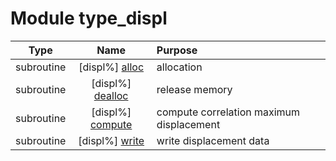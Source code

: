 # Module type_displ

| Type | Name | Purpose |
| :--: | :--: | :---------- |
| subroutine | [displ%] [alloc](https://github.com/benjaminmenetrier/bump/tree/master/src/type_displ.F90#L60) | allocation |
| subroutine | [displ%] [dealloc](https://github.com/benjaminmenetrier/bump/tree/master/src/type_displ.F90#L89) | release memory |
| subroutine | [displ%] [compute](https://github.com/benjaminmenetrier/bump/tree/master/src/type_displ.F90#L115) | compute correlation maximum displacement |
| subroutine | [displ%] [write](https://github.com/benjaminmenetrier/bump/tree/master/src/type_displ.F90#L709) | write displacement data |
